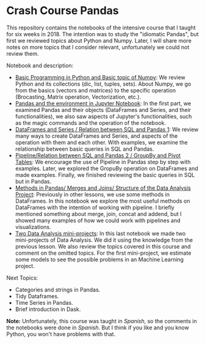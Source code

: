 # Crash Course Pandas

This repository contains the notebooks of the intensive course that I taught for six weeks in 2018. The intention was to study the "idiomatic Pandas", but first we reviewed topics about Python and Numpy.
Later, I will share more notes on more topics that I consider relevant, unfortunately we could not review them.

Notebook and description:

* [Basic Programming in Python and Basic topic of Numpy](https://nbviewer.jupyter.org/github/dlegor/Crash_Course_Pandas/blob/master/Notebooks/Lesson_1_.ipynb): We review Python and its collections (dic, list, tuples, sets). About Numpy, we go from the basics (vectors and matrices) to the specific operation (Brocasting, Matrix operation, Vectorization, etc.).
* [Pandas and the environment in Jupyter Notebook](https://nbviewer.jupyter.org/github/dlegor/Crash_Course_Pandas/blob/master/Notebooks/Lesson_2.ipynb): In the first part, we examined Pandas and their objects (DataFrames and Series, and their functionalities), we also saw aspects of Jupyter's functionalities, such as the magic commands and the operation of the notebook.
* [DataFrames and Series / Relation between SQL and Pandas 1](https://nbviewer.jupyter.org/github/dlegor/Crash_Course_Pandas/blob/master/Notebooks/Lesson_3.ipynb): We review many ways to create DataFrames and Series, and aspects of the operation with them and each other. With examples, we examine the relationship between basic queries in SQL and Pandas.
* [Pipeline/Relation between SQL and Pandas 2 / GroupBy and Pivot Tables](https://nbviewer.jupyter.org/github/dlegor/Crash_Course_Pandas/blob/master/Notebooks/Lesson_4.ipynb): We encourage the use of Pipeline in Pandas step by step with examples. Later, we explored the GropuBy operation on DataFrames and made examples. Finally, we finished reviewing the basic queries in SQL but in Pandas. 
* [Methods in Pandas/ Merges and Joins/ Structure of the Data Analysis Project](https://nbviewer.jupyter.org/github/dlegor/Crash_Course_Pandas/blob/master/Notebooks/Lesson_5.ipynb): Previously in other lessons, we use some methods in DataFrames. In this notebook we explore the most useful methods on DataFrames with the intention of working with pipeline. I briefly mentioned something about merge, join, concat and addend, but I showed many examples of how we could work with pipelines and visualizations.
* [Two Data Analysis mini-projects](https://nbviewer.jupyter.org/github/dlegor/Crash_Course_Pandas/blob/master/Notebooks/Lesson_6.ipynb): In this last notebook we made two mini-projects of Data Analysis. We did it using the knowledge from the previous lesson. We also review the topics covered in this course and comment on the omitted topics. For the first mini-project, we estimate some models to see the possible problems in an Machine Learning project.

Next Topics:
* Categories and strings in Pandas.
* Tidy Dataframes.
* Time Series in Pandas.
* Brief introduction in Dask.

**Note:** Unfortunately, this course was taught in *Spanish*, so the comments in the notebooks were done in *Spanish*. But I think if you like and you know Python, you won't have problems with that.


